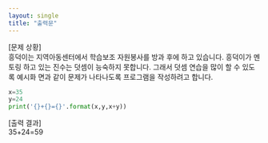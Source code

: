 ```yaml
---
layout: single
title: "출력문"
---
```


[문제 상황]  
흥덕이는 지역아동센터에서 학습보조 자원봉사를 방과 후에 하고 있습니다. 흥덕이가 멘토링 하고 있는 진수는 덧셈이 능숙하지 못합니다. 그래서 덧셈 연습을 많이 할 수 있도록 예시화 면과 같이 문제가 나타나도록 프로그램을 작성하려고 합니다.

~~~python
x=35
y=24
print('{}+{}={}'.format(x,y,x+y))
~~~

[출력 결과]  
35+24=59
